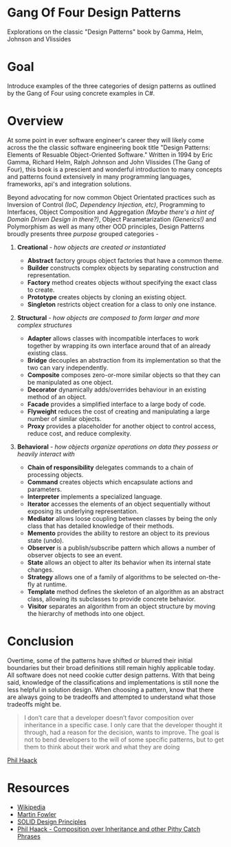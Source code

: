 
# Gang Of Four Design Patterns

Explorations on the classic "Design Patterns" book by Gamma, Helm, Johnson and Vlissides

# Goal

Introduce examples of the three categories of design patterns as outlined by the Gang of Four using concrete examples in C#.

# Overview

At some point in ever software engineer's career they will likely come across the the classic software engineering book title "Design Patterns: Elements of Resuable Object-Oriented Software." Written in 1994 by Eric Gamma, Richard Helm, Ralph Johnson and John Vlissides (The Gang of Four), this book is a prescient and wonderful introduction to many concepts and patterns found extensively in many programming languages, frameworks, api's and integration solutions.

Beyond advocating for now common Object Orientated practices such as Inversion of Control *(IoC, Dependency Injection, etc)*, Programming to Interfaces, Object Composition and Aggregation *(Maybe there's a hint of Domain Driven Design in there?)*, Object Parametarization *(Generics!)* and Polymorphism as well as many other OOD principles, Design Patterns broudly presents three *purpose* grouped categories -

1) **Creational** - *how objects are created or instantiated*
    - **Abstract** factory groups object factories that have a common theme.
    - **Builder** constructs complex objects by separating construction and representation.
    - **Factory** method creates objects without specifying the exact class to create.
    - **Prototype** creates objects by cloning an existing object.
    - **Singleton** restricts object creation for a class to only one instance.

2) **Structural** - *how objects are composed to form larger and more complex structures*
    - **Adapter** allows classes with incompatible interfaces to work together by wrapping its own interface around that of an already existing class.
    - **Bridge** decouples an abstraction from its implementation so that the two can vary independently.
    - **Composite** composes zero-or-more similar objects so that they can be manipulated as one object.
    - **Decorator** dynamically adds/overrides behaviour in an existing method of an object.
    - **Facade** provides a simplified interface to a large body of code.
    - **Flyweight** reduces the cost of creating and manipulating a large number of similar objects.
    - **Proxy** provides a placeholder for another object to control access, reduce cost, and reduce complexity.

3) **Behavioral** - *how objects organize operations on data they possess or heavily interact with*
    - **Chain of responsibility** delegates commands to a chain of processing objects.
    - **Command** creates objects which encapsulate actions and parameters.
    - **Interpreter** implements a specialized language.
    - **Iterator** accesses the elements of an object sequentially without exposing its underlying representation.
    - **Mediator** allows loose coupling between classes by being the only class that has detailed knowledge of their methods.
    - **Memento** provides the ability to restore an object to its previous state (undo).
    - **Observer** is a publish/subscribe pattern which allows a number of observer objects to see an event.
    - **State** allows an object to alter its behavior when its internal state changes.
    - **Strategy** allows one of a family of algorithms to be selected on-the-fly at runtime.
    - **Template** method defines the skeleton of an algorithm as an abstract class, allowing its subclasses to provide concrete behavior.
    - **Visitor** separates an algorithm from an object structure by moving the hierarchy of methods into one object.

# Conclusion

Overtime, some of the patterns have shifted or blurred their initial boundaries but their broad definitions still remain highly applicable today. All software does not need cookie cutter design patterns. With that being said, knowledge of the classifications and implementations is still none the less helpful in solution design. When choosing a pattern, know that there are always going to be tradeoffs and attempted to understand what those tradeoffs might be.

> I don’t care that a developer doesn’t favor composition over inheritance in a specific case. I only care that the developer thought it through, had a reason for the decision, wants to improve. The goal is not to bend developers to the will of some specific patterns, but to get them to think about their work and what they are doing

[Phil Haack](https://haacked.com/archive/2007/12/11/favor-composition-over-inheritance-and-other-pithy-catch-phrases.aspx/) 


# Resources

- [Wikipedia](https://en.wikipedia.org/wiki/Design_Patterns)
- [Martin Fowler](https://martinfowler.com/bliki/GangOfFour.html)
- [SOLID Design  Principles](https://www.youtube.com/watch?v=agkWYPUcLpg)
- [Phil Haack - Composition over Inheritance and other Pithy Catch Phrases](https://haacked.com/archive/2007/12/11/favor-composition-over-inheritance-and-other-pithy-catch-phrases.aspx/)